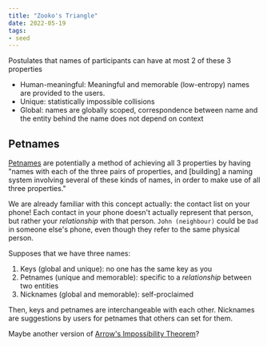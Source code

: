 ```yaml
---
title: "Zooko's Triangle"
date: 2022-05-19
tags:
- seed
---
```


Postulates that names of participants can have at most 2 of these 3 properties
-  Human-meaningful: Meaningful and memorable (low-entropy) names are provided to the users.
-  Unique: statistically impossible collisions
-  Global: names are globally scoped, correspondence between name and the entity behind the name does not depend on context

## Petnames
[Petnames](http://www.erights.org/elib/capability/pnml.html) are potentially a method of achieving all 3 properties by having "names with each of the three pairs of properties, and [building] a naming system involving several of these kinds of names, in order to make use of all three properties."

We are already familiar with this concept actually: the contact list on your phone! Each contact in your phone doesn't actually represent that person, but rather your *relationship* with that person. `John (neighbour)` could be `Dad` in someone else's phone, even though they refer to the same physical person.

Supposes that we have three names:
1. Keys (global and unique): no one has the same key as you
2. Petnames (unique and memorable): specific to a *relationship* between two entities
3. Nicknames (global and memorable): self-proclaimed

Then, keys and petnames are interchangeable with each other. Nicknames are suggestions by users for petnames that others can set for them.

Maybe another version of [Arrow's Impossibility Theorem](https://en.wikipedia.org/wiki/Arrow%27s_impossibility_theorem)?